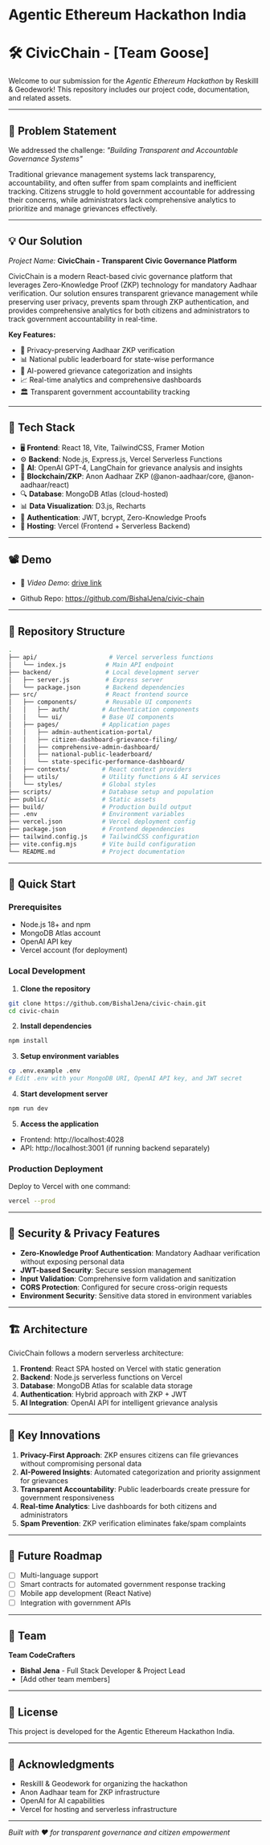 # Agentic Ethereum Hackathon India

# 🛠 CivicChain - [Team Goose]

Welcome to our submission for the *Agentic Ethereum Hackathon* by Reskilll & Geodework! This repository includes our project code, documentation, and related assets.

---

## 📌 Problem Statement

We addressed the challenge: *"Building Transparent and Accountable Governance Systems"*  

Traditional grievance management systems lack transparency, accountability, and often suffer from spam complaints and inefficient tracking. Citizens struggle to hold government accountable for addressing their concerns, while administrators lack comprehensive analytics to prioritize and manage grievances effectively.

---

## 💡 Our Solution

*Project Name:* **CivicChain - Transparent Civic Governance Platform**  

CivicChain is a modern React-based civic governance platform that leverages Zero-Knowledge Proof (ZKP) technology for mandatory Aadhaar verification. Our solution ensures transparent grievance management while preserving user privacy, prevents spam through ZKP authentication, and provides comprehensive analytics for both citizens and administrators to track government accountability in real-time.

**Key Features:**
- 🔐 Privacy-preserving Aadhaar ZKP verification
- 📊 National public leaderboard for state-wise performance
- 🎯 AI-powered grievance categorization and insights
- 📈 Real-time analytics and comprehensive dashboards
- 🏛️ Transparent government accountability tracking

---

## 🧱 Tech Stack

- 🖥 **Frontend**: React 18, Vite, TailwindCSS, Framer Motion
- ⚙ **Backend**: Node.js, Express.js, Vercel Serverless Functions
- 🧠 **AI**: OpenAI GPT-4, LangChain for grievance analysis and insights
- 🔗 **Blockchain/ZKP**: Anon Aadhaar ZKP (@anon-aadhaar/core, @anon-aadhaar/react)
- 🔍 **Database**: MongoDB Atlas (cloud-hosted)
- 📊 **Data Visualization**: D3.js, Recharts
- 🔐 **Authentication**: JWT, bcrypt, Zero-Knowledge Proofs
- 🚀 **Hosting**: Vercel (Frontend + Serverless Backend)

---

## 📽 Demo

- 🎥 *Video Demo*: [drive link](https://drive.google.com/file/d/1Kbo_LoFcXu3jxNypUExTNKVL7yJTTqLu/view?usp=sharing)

- Github Repo: https://github.com/BishalJena/civic-chain
---

## 📂 Repository Structure

```bash
.
├── api/                    # Vercel serverless functions
│   └── index.js           # Main API endpoint
├── backend/               # Local development server
│   ├── server.js          # Express server
│   └── package.json       # Backend dependencies
├── src/                   # React frontend source
│   ├── components/        # Reusable UI components
│   │   ├── auth/         # Authentication components
│   │   └── ui/           # Base UI components
│   ├── pages/            # Application pages
│   │   ├── admin-authentication-portal/
│   │   ├── citizen-dashboard-grievance-filing/
│   │   ├── comprehensive-admin-dashboard/
│   │   ├── national-public-leaderboard/
│   │   └── state-specific-performance-dashboard/
│   ├── contexts/         # React context providers
│   ├── utils/            # Utility functions & AI services
│   └── styles/           # Global styles
├── scripts/              # Database setup and population
├── public/               # Static assets
├── build/                # Production build output
├── .env                  # Environment variables
├── vercel.json           # Vercel deployment config
├── package.json          # Frontend dependencies
├── tailwind.config.js    # TailwindCSS configuration
├── vite.config.mjs       # Vite build configuration
└── README.md             # Project documentation
```

---

## 🚀 Quick Start

### Prerequisites
- Node.js 18+ and npm
- MongoDB Atlas account
- OpenAI API key
- Vercel account (for deployment)

### Local Development

1. **Clone the repository**
```bash
git clone https://github.com/BishalJena/civic-chain.git
cd civic-chain
```

2. **Install dependencies**
```bash
npm install
```

3. **Setup environment variables**
```bash
cp .env.example .env
# Edit .env with your MongoDB URI, OpenAI API key, and JWT secret
```

4. **Start development server**
```bash
npm run dev
```

5. **Access the application**
- Frontend: http://localhost:4028
- API: http://localhost:3001 (if running backend separately)

### Production Deployment

Deploy to Vercel with one command:
```bash
vercel --prod
```

---

## 🔐 Security & Privacy Features

- **Zero-Knowledge Proof Authentication**: Mandatory Aadhaar verification without exposing personal data
- **JWT-based Security**: Secure session management
- **Input Validation**: Comprehensive form validation and sanitization
- **CORS Protection**: Configured for secure cross-origin requests
- **Environment Security**: Sensitive data stored in environment variables

---

## 🏗️ Architecture

CivicChain follows a modern serverless architecture:

1. **Frontend**: React SPA hosted on Vercel with static generation
2. **Backend**: Node.js serverless functions on Vercel
3. **Database**: MongoDB Atlas for scalable data storage
4. **Authentication**: Hybrid approach with ZKP + JWT
5. **AI Integration**: OpenAI API for intelligent grievance analysis

---

## 🎯 Key Innovations

1. **Privacy-First Approach**: ZKP ensures citizens can file grievances without compromising personal data
2. **AI-Powered Insights**: Automated categorization and priority assignment for grievances
3. **Transparent Accountability**: Public leaderboards create pressure for government responsiveness
4. **Real-time Analytics**: Live dashboards for both citizens and administrators
5. **Spam Prevention**: ZKP verification eliminates fake/spam complaints

---

## 🔮 Future Roadmap

- [ ] Multi-language support
- [ ] Smart contracts for automated government response tracking
- [ ] Mobile app development (React Native)
- [ ] Integration with government APIs

---

## 👥 Team

**Team CodeCrafters**
- **Bishal Jena** - Full Stack Developer & Project Lead
- [Add other team members]

---

## 📄 License

This project is developed for the Agentic Ethereum Hackathon India.

---

## 🙏 Acknowledgments

- Reskilll & Geodework for organizing the hackathon
- Anon Aadhaar team for ZKP infrastructure
- OpenAI for AI capabilities
- Vercel for hosting and serverless infrastructure

---

*Built with ❤️ for transparent governance and citizen empowerment*
